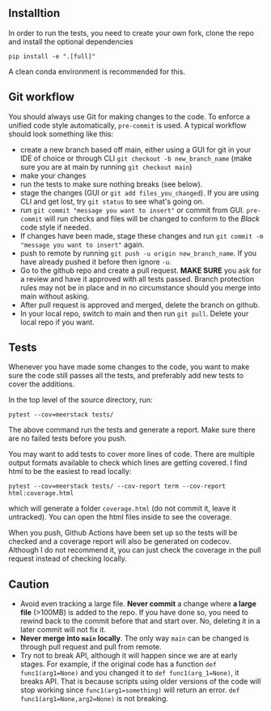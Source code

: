 ## Installtion
In order to run the tests, you need to create your own fork, clone the repo and install the optional dependencies
```
pip install -e ".[full]"
```

A clean conda environment is recommended for this.

## Git workflow
You should always use Git for making changes to the code. To enforce a unified code style automatically, `pre-commit` is used. A typical workflow should look something like this:
- create a new branch based off main, either using a GUI for git in your IDE of choice or through CLI `git checkout -b new_branch_name` (make sure you are at main by running `git checkout main`)
- make your changes
- run the tests to make sure nothing breaks (see below).
- stage the changes (GUI or `git add files_you_changed`). If you are using CLI and get lost, try `git status` to see what's going on.
- run `git commit "message you want to insert"` or commit from GUI. `pre-commit` will run checks and files will be changed to conform to the *Black* code style if needed.
- If changes have been made, stage these changes and run `git commit -m "message you want to insert"` again.
- push to remote by running `git push -u origin new_branch_name`. If you have already pushed it before then ignore `-u`.
- Go to the github repo and create a pull request. **MAKE SURE** you ask for a review and have it approved with all tests passed. Branch protection rules may not be in place and in no circumstance should you merge into main without asking.
- After pull request is approved and merged, delete the branch on github.
- In your local repo, switch to main and then run `git pull`. Delete your local repo if you want.

## Tests
Whenever you have made some changes to the code, you want to make sure the code still passes all the tests, and preferably add new tests to cover the additions.

In the top level of the source directory, run:
```
pytest --cov=meerstack tests/
```

The above command run the tests and generate a report. Make sure there are no failed tests before you push.

You may want to add tests to cover more lines of code. There are multiple output formats available to check which lines are getting covered. I find html to be the easiest to read locally:
```
pytest --cov=meerstack tests/ --cov-report term --cov-report html:coverage.html
```
which will generate a folder `coverage.html` (do not commit it, leave it untracked). You can open the html files inside to see the coverage.

When you push, Github Actions have been set up so the tests will be checked and a coverage report will also be generated on codecov. Although I do not recommend it, you can just check the coverage in the pull request instead of checking locally.

## Caution
- Avoid even tracking a large file. **Never commit** a change where **a large file** (>100MB) is added to the repo. If you have done so, you need to rewind back to the commit before that and start over. No, deleting it in a later commit will not fix it.
- **Never merge into `main` locally**. The only way `main` can be changed is through pull request and pull from remote.
- Try not to break API, although it will happen since we are at early stages. For example, if the original code has a function `def func1(arg1=None)` and you changed it to `def func1(arg_1=None)`, it breaks API. That is because scripts using older versions of the code will stop working since `func1(arg1=something)` will return an error. `def func1(arg1=None,arg2=None)` is not breaking.
